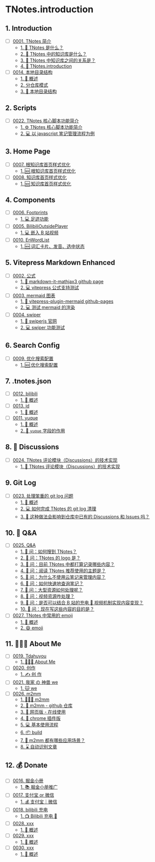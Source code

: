 # TNotes.introduction


## 1. Introduction

- [ ] [0001. TNotes 简介](https://tdahuyou.github.io/TNotes.introduction/notes/0001.%20TNotes%20%E7%AE%80%E4%BB%8B/README)
  - [1. 🤔 TNotes 是什么？](https://tdahuyou.github.io/TNotes.introduction/notes/0001.%20TNotes%20%E7%AE%80%E4%BB%8B/README#1--tnotes-是什么)
  - [2. 🤔 TNotes 中的知识库是什么？](https://tdahuyou.github.io/TNotes.introduction/notes/0001.%20TNotes%20%E7%AE%80%E4%BB%8B/README#2--tnotes-中的知识库是什么)
  - [3. 🤔 TNotes 中知识库之间的关系是？](https://tdahuyou.github.io/TNotes.introduction/notes/0001.%20TNotes%20%E7%AE%80%E4%BB%8B/README#3--tnotes-中知识库之间的关系是)
  - [4. 📒 TNotes.introduction](https://tdahuyou.github.io/TNotes.introduction/notes/0001.%20TNotes%20%E7%AE%80%E4%BB%8B/README#4--tnotesintroduction)
- [ ] [0014. 本地目录结构](https://tdahuyou.github.io/TNotes.introduction/notes/0014.%20%E6%9C%AC%E5%9C%B0%E7%9B%AE%E5%BD%95%E7%BB%93%E6%9E%84/README)
  - [1. 📝 概述](https://tdahuyou.github.io/TNotes.introduction/notes/0014.%20%E6%9C%AC%E5%9C%B0%E7%9B%AE%E5%BD%95%E7%BB%93%E6%9E%84/README#1--概述)
  - [2. 分仓库模式](https://tdahuyou.github.io/TNotes.introduction/notes/0014.%20%E6%9C%AC%E5%9C%B0%E7%9B%AE%E5%BD%95%E7%BB%93%E6%9E%84/README#2-分仓库模式)
  - [3. 📒 本地目录结构](https://tdahuyou.github.io/TNotes.introduction/notes/0014.%20%E6%9C%AC%E5%9C%B0%E7%9B%AE%E5%BD%95%E7%BB%93%E6%9E%84/README#3--本地目录结构)

## 2. Scripts

- [ ] [0022. TNotes 核心脚本功能简介](https://tdahuyou.github.io/TNotes.introduction/notes/0022.%20TNotes%20%E6%A0%B8%E5%BF%83%E8%84%9A%E6%9C%AC%E5%8A%9F%E8%83%BD%E7%AE%80%E4%BB%8B/README)
  - [1. ⚙️ TNotes 核心脚本功能简介](https://tdahuyou.github.io/TNotes.introduction/notes/0022.%20TNotes%20%E6%A0%B8%E5%BF%83%E8%84%9A%E6%9C%AC%E5%8A%9F%E8%83%BD%E7%AE%80%E4%BB%8B/README#1-️-tnotes-核心脚本功能简介)
  - [2. 💻 以 javascript 笔记管理流程为例](https://tdahuyou.github.io/TNotes.introduction/notes/0022.%20TNotes%20%E6%A0%B8%E5%BF%83%E8%84%9A%E6%9C%AC%E5%8A%9F%E8%83%BD%E7%AE%80%E4%BB%8B/README#2--以-javascript-笔记管理流程为例)

## 3. Home Page

- [ ] [0007. 根知识库首页样式优化](https://tdahuyou.github.io/TNotes.introduction/notes/0007.%20%E6%A0%B9%E7%9F%A5%E8%AF%86%E5%BA%93%E9%A6%96%E9%A1%B5%E6%A0%B7%E5%BC%8F%E4%BC%98%E5%8C%96/README)
  - [1. 🆕 根知识库首页样式优化](https://tdahuyou.github.io/TNotes.introduction/notes/0007.%20%E6%A0%B9%E7%9F%A5%E8%AF%86%E5%BA%93%E9%A6%96%E9%A1%B5%E6%A0%B7%E5%BC%8F%E4%BC%98%E5%8C%96/README#1--根知识库首页样式优化)
- [ ] [0008. 知识库首页样式优化](https://tdahuyou.github.io/TNotes.introduction/notes/0008.%20%E7%9F%A5%E8%AF%86%E5%BA%93%E9%A6%96%E9%A1%B5%E6%A0%B7%E5%BC%8F%E4%BC%98%E5%8C%96/README)
  - [1. 🆕 知识库首页样式优化](https://tdahuyou.github.io/TNotes.introduction/notes/0008.%20%E7%9F%A5%E8%AF%86%E5%BA%93%E9%A6%96%E9%A1%B5%E6%A0%B7%E5%BC%8F%E4%BC%98%E5%8C%96/README#1--知识库首页样式优化)

## 4. Components

- [ ] [0006. Footprints](https://tdahuyou.github.io/TNotes.introduction/notes/0006.%20Footprints/README)
  - [1. 💻 足迹功能](https://tdahuyou.github.io/TNotes.introduction/notes/0006.%20Footprints/README#1--足迹功能)
- [ ] [0005. BilibiliOutsidePlayer](https://tdahuyou.github.io/TNotes.introduction/notes/0005.%20BilibiliOutsidePlayer/README)
  - [1. 💻 嵌入 B 站视频](https://tdahuyou.github.io/TNotes.introduction/notes/0005.%20BilibiliOutsidePlayer/README#1--嵌入-b-站视频)
- [ ] [0010. EnWordList](https://tdahuyou.github.io/TNotes.introduction/notes/0010.%20EnWordList/README)
  - [1. 🆕 词汇卡片、发音、选中状态](https://tdahuyou.github.io/TNotes.introduction/notes/0010.%20EnWordList/README#1--词汇卡片发音选中状态)

## 5. Vitepress Markdown Enhanced

- [ ] [0002. 公式](https://tdahuyou.github.io/TNotes.introduction/notes/0002.%20%E5%85%AC%E5%BC%8F/README)
  - [1. 🔗 markdown-it-mathjax3 github page](https://tdahuyou.github.io/TNotes.introduction/notes/0002.%20%E5%85%AC%E5%BC%8F/README#1--markdown-it-mathjax3-github-page)
  - [2. 💻 vitepress 公式支持测试](https://tdahuyou.github.io/TNotes.introduction/notes/0002.%20%E5%85%AC%E5%BC%8F/README#2--vitepress-公式支持测试)
- [ ] [0003. mermaid 图表](https://tdahuyou.github.io/TNotes.introduction/notes/0003.%20mermaid%20%E5%9B%BE%E8%A1%A8/README)
  - [1. 🔗 vitepress-plugin-mermaid github-pages](https://tdahuyou.github.io/TNotes.introduction/notes/0003.%20mermaid%20%E5%9B%BE%E8%A1%A8/README#1--vitepress-plugin-mermaid-github-pages)
  - [2. 💻 测试 mermaid 的渲染](https://tdahuyou.github.io/TNotes.introduction/notes/0003.%20mermaid%20%E5%9B%BE%E8%A1%A8/README#2--测试-mermaid-的渲染)
- [ ] [0004. swiper](https://tdahuyou.github.io/TNotes.introduction/notes/0004.%20swiper/README)
  - [1. 🔗 swiperjs 官网](https://tdahuyou.github.io/TNotes.introduction/notes/0004.%20swiper/README#1--swiperjs-官网)
  - [2. 💻 swiper 功能测试](https://tdahuyou.github.io/TNotes.introduction/notes/0004.%20swiper/README#2--swiper-功能测试)

## 6. Search Config

- [ ] [0009. 优化搜索配置](https://tdahuyou.github.io/TNotes.introduction/notes/0009.%20%E4%BC%98%E5%8C%96%E6%90%9C%E7%B4%A2%E9%85%8D%E7%BD%AE/README)
  - [1. 🆕 优化搜索配置](https://tdahuyou.github.io/TNotes.introduction/notes/0009.%20%E4%BC%98%E5%8C%96%E6%90%9C%E7%B4%A2%E9%85%8D%E7%BD%AE/README#1--优化搜索配置)

## 7. .tnotes.json

- [ ] [0012. bilibili](https://tdahuyou.github.io/TNotes.introduction/notes/0012.%20bilibili/README)
  - [1. 📝 概述](https://tdahuyou.github.io/TNotes.introduction/notes/0012.%20bilibili/README#1--概述)
- [ ] [0013. id](https://tdahuyou.github.io/TNotes.introduction/notes/0013.%20id/README)
  - [1. 📝 概述](https://tdahuyou.github.io/TNotes.introduction/notes/0013.%20id/README#1--概述)
- [ ] [0011. yuque](https://tdahuyou.github.io/TNotes.introduction/notes/0011.%20yuque/README)
  - [1. 📝 概述](https://tdahuyou.github.io/TNotes.introduction/notes/0011.%20yuque/README#1--概述)
  - [2. 📒 `yuque` 字段的作用](https://tdahuyou.github.io/TNotes.introduction/notes/0011.%20yuque/README#2--yuque-字段的作用)

## 8. 🫧 Discussions

- [ ] [0024. TNotes 评论模块（Discussions）的技术实现](https://tdahuyou.github.io/TNotes.introduction/notes/0024.%20TNotes%20%E8%AF%84%E8%AE%BA%E6%A8%A1%E5%9D%97%EF%BC%88Discussions%EF%BC%89%E7%9A%84%E6%8A%80%E6%9C%AF%E5%AE%9E%E7%8E%B0/README)
  - [1. 💭 TNotes 评论模块（Discussions）的技术实现](https://tdahuyou.github.io/TNotes.introduction/notes/0024.%20TNotes%20%E8%AF%84%E8%AE%BA%E6%A8%A1%E5%9D%97%EF%BC%88Discussions%EF%BC%89%E7%9A%84%E6%8A%80%E6%9C%AF%E5%AE%9E%E7%8E%B0/README#1--tnotes-评论模块discussions的技术实现)

## 9. Git Log

- [ ] [0023. 处理笨重的 git log 问题](https://tdahuyou.github.io/TNotes.introduction/notes/0023.%20%E5%A4%84%E7%90%86%E7%AC%A8%E9%87%8D%E7%9A%84%20git%20log%20%E9%97%AE%E9%A2%98/README)
  - [1. 📝 概述](https://tdahuyou.github.io/TNotes.introduction/notes/0023.%20%E5%A4%84%E7%90%86%E7%AC%A8%E9%87%8D%E7%9A%84%20git%20log%20%E9%97%AE%E9%A2%98/README#1--概述)
  - [2. 💻 如何完成 TNotes 的 git log 清理](https://tdahuyou.github.io/TNotes.introduction/notes/0023.%20%E5%A4%84%E7%90%86%E7%AC%A8%E9%87%8D%E7%9A%84%20git%20log%20%E9%97%AE%E9%A2%98/README#2--如何完成-tnotes-的-git-log-清理)
  - [3. 🤔 这种做法会影响到仓库中已有的 Discussions 和 Issues 吗？](https://tdahuyou.github.io/TNotes.introduction/notes/0023.%20%E5%A4%84%E7%90%86%E7%AC%A8%E9%87%8D%E7%9A%84%20git%20log%20%E9%97%AE%E9%A2%98/README#3--这种做法会影响到仓库中已有的-discussions-和-issues-吗)

## 10. 🤔 Q&A

- [ ] [0025. Q&A](https://tdahuyou.github.io/TNotes.introduction/notes/0025.%20Q%26A/README)
  - [1. 🤔 问：如何搜到 TNotes？](https://tdahuyou.github.io/TNotes.introduction/notes/0025.%20Q%26A/README#1--问如何搜到-tnotes)
  - [2. 🤔 问：TNotes 的 logo 是？](https://tdahuyou.github.io/TNotes.introduction/notes/0025.%20Q%26A/README#2--问tnotes-的-logo-是)
  - [3. 🤔 问：目前 TNotes 中都打算记录哪些内容？](https://tdahuyou.github.io/TNotes.introduction/notes/0025.%20Q%26A/README#3--问目前-tnotes-中都打算记录哪些内容)
  - [4. 🤔 问：阅读 TNotes 推荐使用的主题是？](https://tdahuyou.github.io/TNotes.introduction/notes/0025.%20Q%26A/README#4--问阅读-tnotes-推荐使用的主题是)
  - [5. 🤔 问：为什么不使用云笔记来管理内容？](https://tdahuyou.github.io/TNotes.introduction/notes/0025.%20Q%26A/README#5--问为什么不使用云笔记来管理内容)
  - [6. 🤔 问：如何快速地查询笔记？](https://tdahuyou.github.io/TNotes.introduction/notes/0025.%20Q%26A/README#6--问如何快速地查询笔记)
  - [7. 🤔 问：大型资源如何处理呢？](https://tdahuyou.github.io/TNotes.introduction/notes/0025.%20Q%26A/README#7--问大型资源如何处理呢)
  - [8. 🤔 问：视频资源咋处理？](https://tdahuyou.github.io/TNotes.introduction/notes/0025.%20Q%26A/README#8--问视频资源咋处理)
  - [9. 🤔 问：是否可以结合 B 站的充电 🔋 视频机制实现内容变现？](https://tdahuyou.github.io/TNotes.introduction/notes/0025.%20Q%26A/README#9--问是否可以结合-b-站的充电--视频机制实现内容变现)
  - [10. 🤔 问：现在写这些内容的目的是？](https://tdahuyou.github.io/TNotes.introduction/notes/0025.%20Q%26A/README#10--问现在写这些内容的目的是)
- [ ] [0027. TNotes 中常用的 emoji](https://tdahuyou.github.io/TNotes.introduction/notes/0027.%20TNotes%20%E4%B8%AD%E5%B8%B8%E7%94%A8%E7%9A%84%20emoji/README)
  - [1. 📝 概述](https://tdahuyou.github.io/TNotes.introduction/notes/0027.%20TNotes%20%E4%B8%AD%E5%B8%B8%E7%94%A8%E7%9A%84%20emoji/README#1--概述)
  - [2. 😄 emoji](https://tdahuyou.github.io/TNotes.introduction/notes/0027.%20TNotes%20%E4%B8%AD%E5%B8%B8%E7%94%A8%E7%9A%84%20emoji/README#2--emoji)

## 11. 🧑🏻‍💻 About Me

- [ ] [0019. Tdahuyou](https://tdahuyou.github.io/TNotes.introduction/notes/0019.%20Tdahuyou/README)
  - [1. 🧑🏻‍💻 About Me](https://tdahuyou.github.io/TNotes.introduction/notes/0019.%20Tdahuyou/README#1--about-me)
- [ ] [0020. 创作](https://tdahuyou.github.io/TNotes.introduction/notes/0020.%20%E5%88%9B%E4%BD%9C/README)
  - [1. ✍️ 创 作](https://tdahuyou.github.io/TNotes.introduction/notes/0020.%20%E5%88%9B%E4%BD%9C/README#1-️-创-作)
- [ ] [0021. 我家 の 神兽 we](https://tdahuyou.github.io/TNotes.introduction/notes/0021.%20%E6%88%91%E5%AE%B6%20%E3%81%AE%20%E7%A5%9E%E5%85%BD%20we/README)
  - [1. 🐱 we](https://tdahuyou.github.io/TNotes.introduction/notes/0021.%20%E6%88%91%E5%AE%B6%20%E3%81%AE%20%E7%A5%9E%E5%85%BD%20we/README#1--we)
- [ ] [0026. m2mm](https://tdahuyou.github.io/TNotes.introduction/notes/0026.%20m2mm/README)
  - [1. 🧑🏻‍💻 m2mm](https://tdahuyou.github.io/TNotes.introduction/notes/0026.%20m2mm/README#1--m2mm)
  - [2. 🔗 m2mm - github 仓库](https://tdahuyou.github.io/TNotes.introduction/notes/0026.%20m2mm/README#2--m2mm---github-仓库)
  - [3. 🔗 网页版 - 在线使用](https://tdahuyou.github.io/TNotes.introduction/notes/0026.%20m2mm/README#3--网页版---在线使用)
  - [4. 🔗 chrome 插件版](https://tdahuyou.github.io/TNotes.introduction/notes/0026.%20m2mm/README#4--chrome-插件版)
  - [5. 💻 基本使用流程](https://tdahuyou.github.io/TNotes.introduction/notes/0026.%20m2mm/README#5--基本使用流程)
  - [6. 📦 build](https://tdahuyou.github.io/TNotes.introduction/notes/0026.%20m2mm/README#6--build)
  - [7. 🤔 m2mm 都有哪些应用场景？](https://tdahuyou.github.io/TNotes.introduction/notes/0026.%20m2mm/README#7--m2mm-都有哪些应用场景)
  - [8. ⌛️ 自动识别文章](https://tdahuyou.github.io/TNotes.introduction/notes/0026.%20m2mm/README#8-️-自动识别文章)

## 12. 💰 Donate

- [ ] [0016. 掘金小册](https://tdahuyou.github.io/TNotes.introduction/notes/0016.%20%E6%8E%98%E9%87%91%E5%B0%8F%E5%86%8C/README)
  - [1. 📚 掘金小册推广](https://tdahuyou.github.io/TNotes.introduction/notes/0016.%20%E6%8E%98%E9%87%91%E5%B0%8F%E5%86%8C/README#1--掘金小册推广)
- [ ] [0017. 支付宝 or 微信](https://tdahuyou.github.io/TNotes.introduction/notes/0017.%20%E6%94%AF%E4%BB%98%E5%AE%9D%20or%20%E5%BE%AE%E4%BF%A1/README)
  - [1. 💰 支付宝｜微信](https://tdahuyou.github.io/TNotes.introduction/notes/0017.%20%E6%94%AF%E4%BB%98%E5%AE%9D%20or%20%E5%BE%AE%E4%BF%A1/README#1--支付宝微信)
- [ ] [0018. bilibili 充电](https://tdahuyou.github.io/TNotes.introduction/notes/0018.%20bilibili%20%E5%85%85%E7%94%B5/README)
  - [1. 📺 Bilibili 充电 🔋](https://tdahuyou.github.io/TNotes.introduction/notes/0018.%20bilibili%20%E5%85%85%E7%94%B5/README#1--bilibili-充电-)
- [ ] [0028. xxx](https://tdahuyou.github.io/TNotes.introduction/notes/0028.%20xxx/README)
  - [1. 📝 概述](https://tdahuyou.github.io/TNotes.introduction/notes/0028.%20xxx/README#1--概述)
- [ ] [0029. xxx](https://tdahuyou.github.io/TNotes.introduction/notes/0029.%20xxx/README)
  - [1. 📝 概述](https://tdahuyou.github.io/TNotes.introduction/notes/0029.%20xxx/README#1--概述)
- [ ] [0030. xxx](https://tdahuyou.github.io/TNotes.introduction/notes/0030.%20xxx/README)
  - [1. 📝 概述](https://tdahuyou.github.io/TNotes.introduction/notes/0030.%20xxx/README#1--概述)
